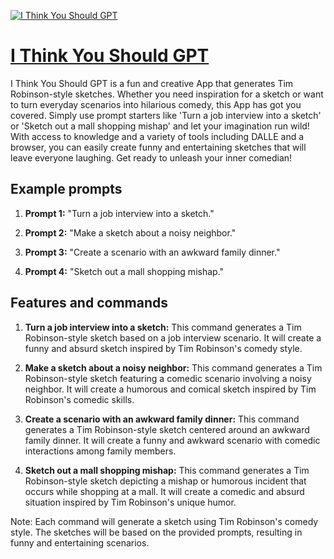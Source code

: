 [![I Think You Should GPT](https://files.oaiusercontent.com/file-HgUC6n6y27pNYSnmeiZO5Ktz?se=2123-10-17T02%3A34%3A21Z&sp=r&sv=2021-08-06&sr=b&rscc=max-age%3D31536000%2C%20immutable&rscd=attachment%3B%20filename%3D36b48683-bdf2-49fa-98f7-858f5a89c56e.png&sig=gBwii/oZf3GC7e9dgGBnZEGUDzLg3G5VJnzsW%2BjeZg8%3D)](https://chat.openai.com/g/g-eBTPKhcLa-i-think-you-should-gpt)

# [I Think You Should GPT](https://chat.openai.com/g/g-eBTPKhcLa-i-think-you-should-gpt)

I Think You Should GPT is a fun and creative App that generates Tim Robinson-style sketches. Whether you need inspiration for a sketch or want to turn everyday scenarios into hilarious comedy, this App has got you covered. Simply use prompt starters like 'Turn a job interview into a sketch' or 'Sketch out a mall shopping mishap' and let your imagination run wild! With access to knowledge and a variety of tools including DALLE and a browser, you can easily create funny and entertaining sketches that will leave everyone laughing. Get ready to unleash your inner comedian!

## Example prompts

1. **Prompt 1:** "Turn a job interview into a sketch."

2. **Prompt 2:** "Make a sketch about a noisy neighbor."

3. **Prompt 3:** "Create a scenario with an awkward family dinner."

4. **Prompt 4:** "Sketch out a mall shopping mishap."


## Features and commands

1. **Turn a job interview into a sketch:** This command generates a Tim Robinson-style sketch based on a job interview scenario. It will create a funny and absurd sketch inspired by Tim Robinson's comedy style.

2. **Make a sketch about a noisy neighbor:** This command generates a Tim Robinson-style sketch featuring a comedic scenario involving a noisy neighbor. It will create a humorous and comical sketch inspired by Tim Robinson's comedic skills.

3. **Create a scenario with an awkward family dinner:** This command generates a Tim Robinson-style sketch centered around an awkward family dinner. It will create a funny and awkward scenario with comedic interactions among family members.

4. **Sketch out a mall shopping mishap:** This command generates a Tim Robinson-style sketch depicting a mishap or humorous incident that occurs while shopping at a mall. It will create a comedic and absurd situation inspired by Tim Robinson's unique humor.

Note: Each command will generate a sketch using Tim Robinson's comedy style. The sketches will be based on the provided prompts, resulting in funny and entertaining scenarios.